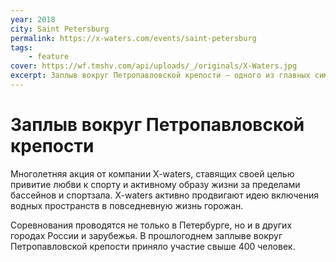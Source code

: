 ```yaml
---
year: 2018
city: Saint Petersburg
permalink: https://x-waters.com/events/saint-petersburg
tags:
    - feature
cover: https://wf.tmshv.com/api/uploads/_/originals/X-Waters.jpg
excerpt: Заплыв вокруг Петропавловской крепости – одного из главных символов Санкт-Петербурга. Старт и финиш на главном городском пляже с панорамным видом на Дворцовую набережную, Эрмитаж и стрелку Васильевского острова.
---
```


# Заплыв вокруг Петропавловской крепости

Многолетняя акция от компании X-waters, ставящих своей целью привитие любви к спорту и активному образу жизни за пределами бассейнов и спортзала. X-waters активно продвигают идею включения водных пространств в повседневную жизнь горожан.

Соревнования проводятся не только в Петербурге, но и в других городах России и зарубежья. В прошлогоднем заплыве вокруг Петропавловской крепости приняло участие свыше 400 человек.